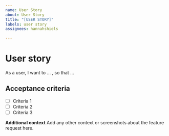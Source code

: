 ```yaml
---
name: User Story
about: User Story
title: "[USER STORY]"
labels: user story
assignees: hannahshiels

---
```


# User story

As a user, I want to ... , so that ...

## Acceptance criteria
- [ ] Criteria 1
- [ ] Criteria 2
- [ ] Criteria 3

**Additional context**
Add any other context or screenshots about the feature request here.
